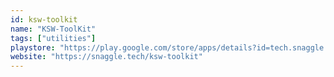 ```yaml
---
id: ksw-toolkit
name: "KSW-ToolKit"
tags: ["utilities"]
playstore: "https://play.google.com/store/apps/details?id=tech.snaggle.ksw_toolkit"
website: "https://snaggle.tech/ksw-toolkit"
---
```

